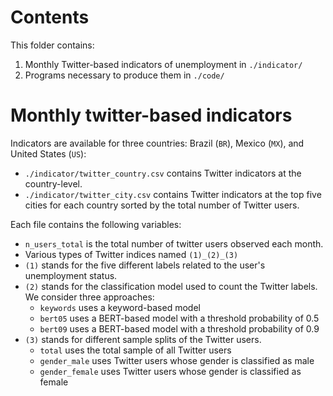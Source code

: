 # Contents

This folder contains: 
1. Monthly Twitter-based indicators of unemployment in `./indicator/`
2. Programs necessary to produce them in `./code/`

# Monthly twitter-based indicators

Indicators are available for three countries: Brazil (`BR`), Mexico (`MX`), and United States (`US`):
- `./indicator/twitter_country.csv` contains Twitter indicators at the country-level. 
- `./indicator/twitter_city.csv` contains Twitter indicators at the top five cities for each country sorted by the total number of Twitter users. 

Each file contains the following variables: 
- `n_users_total` is the total number of twitter users observed each month.
- Various types of Twitter indices named `(1)_(2)_(3)`
- `(1)` stands for the five different labels related to the user's unemployment status.
- `(2)` stands for the classification model used to count the Twitter labels. We consider three approaches: 
  - `keywords` uses a keyword-based model
  - `bert05` uses a BERT-based model with a threshold probability of 0.5
  - `bert09` uses a BERT-based model with a threshold probability of 0.9
- `(3)` stands for different sample splits of the Twitter users.
  - `total` uses the total sample of all Twitter users
  - `gender_male` uses Twitter users whose gender is classified as male
  - `gender_female` uses Twitter users whose gender is classified as female
